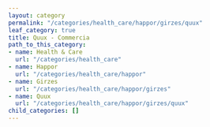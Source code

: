 ```yaml
---
layout: category
permalink: "/categories/health_care/happor/girzes/quux"
leaf_category: true
title: Quux - Commercia
path_to_this_category:
- name: Health & Care
  url: "/categories/health_care"
- name: Happor
  url: "/categories/health_care/happor"
- name: Girzes
  url: "/categories/health_care/happor/girzes"
- name: Quux
  url: "/categories/health_care/happor/girzes/quux"
child_categories: []
---
```

